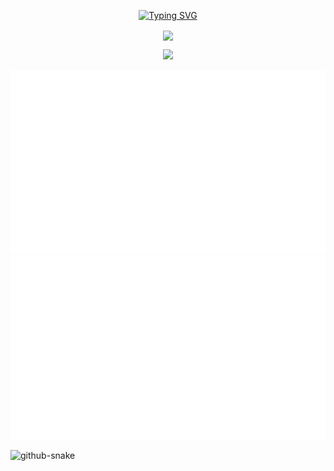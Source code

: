 <p align="center">
<a href="https://github.com/vxsin"><img src="https://readme-typing-svg.demolab.com?font=Minecraftia&pause=1000&center=true&vCenter=true&random=false&width=434&lines=%F0%9F%91%8B+my+name+is+Luis;Join+my+server+Velane.net;I+%E2%99%A5%EF%B8%8F+Java" alt="Typing SVG" /></a>
</p>
<a href="">
  <p align="center">
    <img align="center" src="https://lanyard.cnrad.dev/api/531896089096486922?borderRadius=30px" />
  </p>
</a>

</p align="center">
<!--- Picture --->
<p align="center">
<img src="https://github.com/vxnsin/vxnsin/blob/main/picture/rep.gif" />
  </p align="center">
<!--- Stat Github --->
<a href="https://github.com/vxnsin/github-stats#gh-dark-mode-only">
    <p align="center">
<img src="https://github.com/vxnsin/github-stats/blob/master/generated/overview.svg#gh-dark-mode-only" />
<img src="https://github.com/vxnsin/github-stats/blob/master/generated/languages.svg#gh-dark-mode-only" />
         </p align="center">
</a>
<picture>
  <source media="(prefers-color-scheme: dark)" srcset="github-snake-dark.svg" />
  <img alt="github-snake" src="github-snake.svg" />
</picture>
<br>
<br>
<br>
<br>
<br>


